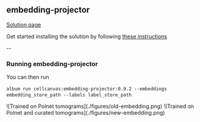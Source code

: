 ## embedding-projector 
[Solution
page](https://album.cellcanvas.org/cellcanvas/embedding-projector/0.0.2)

Get started installing the solution by following [these
instructions](https://album.solutions/guide?catalog_url=https://github.com/cellcanvas/album-catalog&catalog_name=cellcanvas&group=cellcanvas&name=embedding-projector&version=0.0.2)

--

### Running embedding-projector

You can then run 

```
album run cellcanvas:embedding-projector:0.0.2 --embeddings embedding_store_path --labels label_store_path
```
<section>
    ![Trained on Polnet tomograms](./figures/old-embedding.png)
    ![Trained on Polnet and curated tomograms](./figures/new-embedding.png)
</section>
